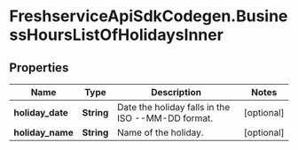 # FreshserviceApiSdkCodegen.BusinessHoursListOfHolidaysInner

## Properties

| Name             | Type       | Description                                       | Notes      |
| ---------------- | ---------- | ------------------------------------------------- | ---------- |
| **holiday_date** | **String** | Date the holiday falls in the ISO --MM-DD format. | [optional] |
| **holiday_name** | **String** | Name of the holiday.                              | [optional] |
